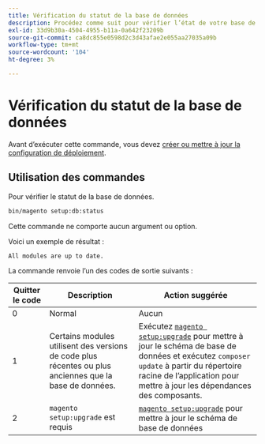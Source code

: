 ```yaml
---
title: Vérification du statut de la base de données
description: Procédez comme suit pour vérifier l’état de votre base de données Adobe Commerce.
exl-id: 33d9b30a-4504-4955-b11a-0a642f23209b
source-git-commit: ca8dc855e0598d2c3d43afae2e055aa27035a09b
workflow-type: tm+mt
source-wordcount: '104'
ht-degree: 3%

---
```


# Vérification du statut de la base de données

Avant d’exécuter cette commande, vous devez [créer ou mettre à jour la configuration de déploiement](deployment.md).

## Utilisation des commandes

Pour vérifier le statut de la base de données.

```bash
bin/magento setup:db:status
```

Cette commande ne comporte aucun argument ou option.

Voici un exemple de résultat :

```
All modules are up to date.
```

La commande renvoie l’un des codes de sortie suivants :

| Quitter le code | Description | Action suggérée |
|--------------|--------------|---------------|
| 0 | Normal | Aucun |
| 1 | Certains modules utilisent des versions de code plus récentes ou plus anciennes que la base de données. | Exécutez [`magento setup:upgrade`](database-upgrade.md) pour mettre à jour le schéma de base de données et exécutez `composer update` à partir du répertoire racine de l’application pour mettre à jour les dépendances des composants. |
| 2 | `magento setup:upgrade` est requis | [`magento setup:upgrade`](database-upgrade.md) pour mettre à jour le schéma de base de données |
